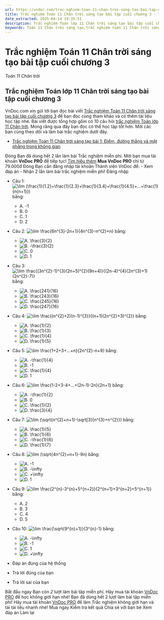 ```yaml
---
url: https://vndoc.com/trac-nghiem-toan-11-chan-troi-sang-tao-bai-tap-cuoi-chuong-3-303692
title: Trắc nghiệm Toán 11 Chân trời sáng tạo bài tập cuối chương 3 - Toán 11 Chân trời - VnDoc.com
date_extracted: 2025-04-14 19:35:51
description: Trắc nghiệm Toán lớp 11 Chân trời sáng tạo bài tập cuối chương 3 được VnDoc.com sưu tầm và xin gửi tới bạn đọc cùng tham khảo nhé.
keywords: Toán 11 Chân trời sáng tạo,trắc nghiệm toán 11 Chân trời sáng tạo,toán lớp 11 Chân trời sáng tạo,trắc nghiệm toán 11 chân trời,toán 11 chân trời,trắc nghiệm toán 11,trắc nghiệm toán 11 Chân trời sáng tạo bài tập cuối chương 3,Trắc nghiệm Toán lớp 11 Chân trời sáng tạo bài tập cuối chương 3,bài tập cuối chương 3,giới hạn,hàm số liên tục
---
```


# Trắc nghiệm Toán 11 Chân trời sáng tạo bài tập cuối chương 3
 _Toán 11 Chân trời_
## Trắc nghiệm Toán lớp 11 Chân trời sáng tạo bài tập cuối chương 3
VnDoc.com xin gửi tới bạn đọc bài viết [Trắc nghiệm Toán 11 Chân trời sáng tạo bài tập cuối chương 3](<https://vndoc.com/trac-nghiem-toan-11-chan-troi-sang-tao-bai-tap-cuoi-chuong-3-303692>) để bạn đọc cùng tham khảo và có thêm tài liệu học tập nhé. Bài viết được tổng hợp gồm có 10 câu hỏi [trắc nghiệm Toán lớp 11 Chân trời](<https://vndoc.com/trac-nghiem-toan-11-chan-troi-sang-tao>). Mong rằng qua đây bạn đọc có thể học tập tốt hơn. Mời các bạn cùng theo dõi và làm bài trắc nghiệm dưới đây.
  * [Trắc nghiệm Toán 11 Chân trời sáng tạo bài 1: Điểm, đường thẳng và mặt phẳng trong không gian](<https://vndoc.com/trac-nghiem-toan-11-chan-troi-sang-tao-bai-1-diem-duong-thang-va-mat-phang-trong-khong-gian-303693>)

Đóng
Bạn đã dùng hết 2 lần làm bài Trắc nghiệm miễn phí. Mời bạn mua tài khoản **VnDoc PRO** để tiếp tục\! [Tìm hiểu thêm](</pro>)
**Mua VnDoc PRO** chỉ từ 79.000đ
Đóng
Bạn cần đăng nhập tài khoản Thành viên VnDoc để:
\- Xem đáp án
\- Nhận 2 lần làm bài trắc nghiệm miễn phí\!
Đăng nhập 
  * Câu 1:
![\\lim \(\\frac{1}{1.2}+\\frac{1}{2.3}+\\frac{1}{3.4}+\\frac{1}{4.5}+...+\\frac{1}{n\(n+1\)}\)](https://tex.vdoc.vn?tex=%5Clim%20\(%5Cfrac%7B1%7D%7B1.2%7D%2B%5Cfrac%7B1%7D%7B2.3%7D%2B%5Cfrac%7B1%7D%7B3.4%7D%2B%5Cfrac%7B1%7D%7B4.5%7D%2B...%2B%5Cfrac%7B1%7D%7Bn\(n%2B1\)%7D\)) bằng:
    * A. -1
    * B. 0
    * C. 1
    * D. 2
  * Câu 2:
![\\lim \\frac{6n^{3}-2n+1}{4n^{3}-n^{2}+n}](https://tex.vdoc.vn?tex=%5Clim%20%5Cfrac%7B6n%5E%7B3%7D-2n%2B1%7D%7B4n%5E%7B3%7D-n%5E%7B2%7D%2Bn%7D) bằng:
    * ![A. \\frac{3}{2}](https://tex.vdoc.vn?tex=A.%20%5Cfrac%7B3%7D%7B2%7D)
    * ![B. -\\frac{3}{2}](https://tex.vdoc.vn?tex=B.%20-%5Cfrac%7B3%7D%7B2%7D)
    * ![C. 0](https://tex.vdoc.vn?tex=C.%200)
    * ![D. 1](https://tex.vdoc.vn?tex=D.%201)
  * Câu 3:
![\\lim \\frac{\(3n^{2}-1\)^{3}\(2n+5\)^{2}\(9n+4\)}{\(2n-4\)^{4}\(2n^{3}+1\)\(2n^{2}-7\)}](https://tex.vdoc.vn?tex=%5Clim%20%5Cfrac%7B\(3n%5E%7B2%7D-1\)%5E%7B3%7D\(2n%2B5\)%5E%7B2%7D\(9n%2B4\)%7D%7B\(2n-4\)%5E%7B4%7D\(2n%5E%7B3%7D%2B1\)\(2n%5E%7B2%7D-7\)%7D) bằng:
    * ![A. \\frac{241}{16}](https://tex.vdoc.vn?tex=A.%20%5Cfrac%7B241%7D%7B16%7D)
    * ![B. \\frac{243}{16}](https://tex.vdoc.vn?tex=B.%20%5Cfrac%7B243%7D%7B16%7D)
    * ![C. \\frac{245}{16}](https://tex.vdoc.vn?tex=C.%20%5Cfrac%7B245%7D%7B16%7D)
    * ![D. \\frac{247}{16}](https://tex.vdoc.vn?tex=D.%20%5Cfrac%7B247%7D%7B16%7D)
  * Câu 4:
![\\lim \\frac{\(n^{2}+2\)\(n-1\)^{3}}{\(n+1\)\(2n^{2}+3\)^{2}}](https://tex.vdoc.vn?tex=%5Clim%20%5Cfrac%7B\(n%5E%7B2%7D%2B2\)\(n-1\)%5E%7B3%7D%7D%7B\(n%2B1\)\(2n%5E%7B2%7D%2B3\)%5E%7B2%7D%7D) bằng:
    * ![A. \\frac{1}{2}](https://tex.vdoc.vn?tex=A.%20%5Cfrac%7B1%7D%7B2%7D)
    * ![B. \\frac{1}{3}](https://tex.vdoc.vn?tex=B.%20%5Cfrac%7B1%7D%7B3%7D)
    * ![C. \\frac{1}{4}](https://tex.vdoc.vn?tex=C.%20%5Cfrac%7B1%7D%7B4%7D)
    * ![D. \\frac{1}{5}](https://tex.vdoc.vn?tex=D.%20%5Cfrac%7B1%7D%7B5%7D)
  * Câu 5:
![\\lim \\frac{1+2+3+...+n}{2n^{2}-n+9}](https://tex.vdoc.vn?tex=%5Clim%20%5Cfrac%7B1%2B2%2B3%2B...%2Bn%7D%7B2n%5E%7B2%7D-n%2B9%7D) bằng:
    * ![A. -\\frac{1}{4}](https://tex.vdoc.vn?tex=A.%20-%5Cfrac%7B1%7D%7B4%7D)
    * ![B. -1](https://tex.vdoc.vn?tex=B.%20-1)
    * ![C. \\frac{1}{4}](https://tex.vdoc.vn?tex=C.%20%5Cfrac%7B1%7D%7B4%7D)
    * ![D. 1](https://tex.vdoc.vn?tex=D.%201)
  * Câu 6:
![\\lim \\frac{1-2+3-4+...+\(2n-1\)-2n}{2n+1}](https://tex.vdoc.vn?tex=%5Clim%20%5Cfrac%7B1-2%2B3-4%2B...%2B\(2n-1\)-2n%7D%7B2n%2B1%7D) bằng:
    * ![A. -\\frac{1}{2}](https://tex.vdoc.vn?tex=A.%20-%5Cfrac%7B1%7D%7B2%7D)
    * ![B. 0](https://tex.vdoc.vn?tex=B.%200)
    * ![C. \\frac{1}{2}](https://tex.vdoc.vn?tex=C.%20%5Cfrac%7B1%7D%7B2%7D)
    * ![D. \\frac{3}{4}](https://tex.vdoc.vn?tex=D.%20%5Cfrac%7B3%7D%7B4%7D)
  * Câu 7:
![\\lim \(\\sqrt{n^{2}+n+1}-\\sqrt\[3\]{n^{3}+n^{2}}\)](https://tex.vdoc.vn?tex=%5Clim%20\(%5Csqrt%7Bn%5E%7B2%7D%2Bn%2B1%7D-%5Csqrt%5B3%5D%7Bn%5E%7B3%7D%2Bn%5E%7B2%7D%7D\)) bằng:
    * ![A. \\frac{1}{5}](https://tex.vdoc.vn?tex=A.%20%5Cfrac%7B1%7D%7B5%7D)
    * ![B. \\frac{1}{6}](https://tex.vdoc.vn?tex=B.%20%5Cfrac%7B1%7D%7B6%7D)
    * ![C. -\\frac{1}{6}](https://tex.vdoc.vn?tex=C.%20-%5Cfrac%7B1%7D%7B6%7D)
    * ![D. \\frac{1}{7}](https://tex.vdoc.vn?tex=D.%20%5Cfrac%7B1%7D%7B7%7D)
  * Câu 8:
![\\lim \(\\sqrt{4n^{2}+n+1}-9n\)](https://tex.vdoc.vn?tex=%5Clim%20\(%5Csqrt%7B4n%5E%7B2%7D%2Bn%2B1%7D-9n\)) bằng:
    * ![A. -1](https://tex.vdoc.vn?tex=A.%20-1)
    * ![B. -\\infty](https://tex.vdoc.vn?tex=B.%20-%5Cinfty)
    * ![C. +\\infty](https://tex.vdoc.vn?tex=C.%20%2B%5Cinfty)
    * ![D. 1](https://tex.vdoc.vn?tex=D.%201)
  * Câu 9:
![\\lim \\frac{2^{n}-3^{n}+5^{n+2}}{2^{n+1}+3^{n+2}+5^{n+1}}](https://tex.vdoc.vn?tex=%5Clim%20%5Cfrac%7B2%5E%7Bn%7D-3%5E%7Bn%7D%2B5%5E%7Bn%2B2%7D%7D%7B2%5E%7Bn%2B1%7D%2B3%5E%7Bn%2B2%7D%2B5%5E%7Bn%2B1%7D%7D) bằng:
    * A. 2
    * B. 3
    * C. 4
    * D. 5
  * Câu 10:
![\\lim \\frac{\\sqrt{9^{n}+1}}{3^{n}-1}](https://tex.vdoc.vn?tex=%5Clim%20%5Cfrac%7B%5Csqrt%7B9%5E%7Bn%7D%2B1%7D%7D%7B3%5E%7Bn%7D-1%7D) bằng:
    * ![A. -\\infty](https://tex.vdoc.vn?tex=A.%20-%5Cinfty)
    * ![B. -1](https://tex.vdoc.vn?tex=B.%20-1)
    * ![C. 1](https://tex.vdoc.vn?tex=C.%201)
    * ![D. +\\infty](https://tex.vdoc.vn?tex=D.%20%2B%5Cinfty)

  * Đáp án đúng của hệ thống
  * Trả lời đúng của bạn
  * Trả lời sai của bạn

Bắt đầu ngay
Bạn còn _2_ lượt làm bài tập miễn phí. Hãy mua tài khoản [VnDoc PRO](</pro>) để học không giới hạn nhé\!  Bạn đã dùng hết 2 lượt làm bài tập miễn phí\! Hãy mua tài khoản [VnDoc PRO](</pro>) để làm Trắc nghiệm không giới hạn và tải tài liệu nhanh nhé\!  Mua ngay
Kiểm tra kết quả Chia sẻ với bạn bè Xem đáp án Làm lại
